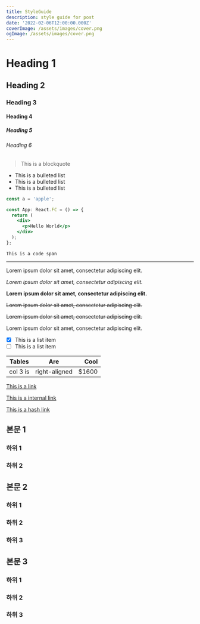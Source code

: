 ```yaml
---
title: StyleGuide
description: style guide for post
date: '2022-02-06T12:00:00.000Z'
coverImage: /assets/images/cover.png
ogImage: /assets/images/cover.png
---
```


# Heading 1

## Heading 2

### Heading 3

#### Heading 4

##### Heading 5

###### Heading 6

> This is a blockquote

- This is a bulleted list
- This is a bulleted list
- This is a bulleted list

```jsx
const a = 'apple';

const App: React.FC = () => {
  return (
    <div>
      <p>Hello World</p>
    </div>
  );
};
```

`This is a code span`

---

Lorem ipsum dolor sit amet, consectetur adipiscing elit.

_Lorem ipsum dolor sit amet, consectetur adipiscing elit._

**Lorem ipsum dolor sit amet, consectetur adipiscing elit.**

<s>Lorem ipsum dolor sit amet, consectetur adipiscing elit.</s>

~~Lorem ipsum dolor sit amet, consectetur adipiscing elit.~~

<span>Lorem ipsum dolor sit amet, consectetur adipiscing elit.</span>

- [x] This is a list item
- [ ] This is a list item

| Tables   |      Are      |  Cool |
| -------- | :-----------: | ----: |
| col 3 is | right-aligned | $1600 |

[This is a link](https://blog.stylelist94.dev)

[This is a internal link](/post/setting-next-app)

[This is a hash link](#heading-2)

## 본문 1

### 하위 1

### 하위 2

## 본문 2

### 하위 1

### 하위 2

### 하위 3

## 본문 3

### 하위 1

### 하위 2

### 하위 3

<br />
<br />
<br />
<br />
<br />
<br />
<br />
<br />
<br />
<br />
<br />
<br />
<br />
<br />
<br />
<br />
<br />
<br />
<br />
<br />
<br />
<br />
<br />
<br />
<br />
